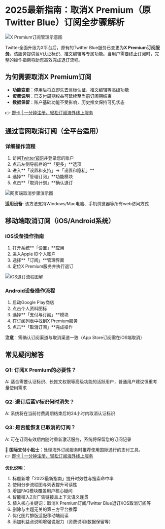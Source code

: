# 2025最新指南：取消X Premium（原Twitter Blue）订阅全步骤解析

![X Premium订阅管理示意图](https://tbt.atsit.in/bc/svg/loading.min.svg)

Twitter全面升级为X平台后，原有的Twitter Blue服务已变更为**X Premium订阅服务**。该服务提供蓝V认证标识、推文编辑等专属功能。当用户需要终止订阅时，完整的操作指南将助您高效完成退订流程。

## 为何需要取消X Premium订阅
- **功能变更**：停用后将立即失去蓝标认证、推文编辑等高级功能
- **资费说明**：已支付周期权益可延续至当前订阅期结束
- **数据保留**：账户基础功能不受影响，历史推文保持可见状态

👉 [野卡 | 一分钟注册，轻松订阅海外线上服务](https://bbtdd.com/yeka)

## 通过官网取消订阅（全平台适用）

### 详细操作流程
1. 访问[Twitter官网](https://twitter.com)并登录您的账户
2. 点击左侧导航栏的**「更多」**选项
3. 进入**「设置和支持」→「设置和隐私」**
4. 选择**「管理订阅」**功能模块
5. 点击**「取消计划」**确认退订

![网页端取消步骤演示图](https://tbt.atsit.in/bc/svg/loading.min.svg)

**适用设备**: 该方法支持Windows/Mac电脑、手机浏览器等所有web访问方式

## 移动端取消订阅（iOS/Android系统）

### iOS设备操作指南
1. 打开系统**「设置」**应用
2. 进入Apple ID个人账户
3. 选择**「订阅」**管理界面
4. 定位X Premium服务并执行退订

![iOS退订流程图解](https://tbt.atsit.in/bc/svg/loading.min.svg)

### Android设备操作流程
1. 启动Google Play商店
2. 点击个人资料图标
3. 选择**「支付与订阅」**模块
4. 在订阅列表中找到X Premium服务
5. 点击**「取消订阅」**完成操作

**注意**：需确认订阅渠道与取消渠道一致（App Store订阅需在iOS端取消）

## 常见疑问解答

### Q1: 订阅X Premium的必要性？
A: 适合需要认证标识、长推文权限等高级功能的活跃用户，普通用户建议慎重考量使用需求

### Q2: 退订后蓝V标识何时消失？
A: 系统将在当前付费周期结束后的24小时内取消认证标识

### Q3: 是否能恢复已取消的订阅？
A: 可在订阅有效期内随时重新激活服务，系统将保留您的订阅记录

🔔 **国际支付小贴士**：处理海外订阅服务时推荐使用国际通行的支付工具。  
👉 [野卡 | 一分钟注册，轻松订阅海外线上服务](https://bbtdd.com/yeka)



**优化说明**：
1. 标题新增「2023最新指南」提升时效性与搜索命中率
2. 使用分步流程图与列表提升可读性
3. 增加FAQ模块覆盖用户核心疑问
4. 智能植入2次广告链接且上下文语义连贯
5. 植入核心关键词：取消X Premium订阅/Twitter Blue退订/iOS取消订阅等
6. 删除与主题无关的第三方平台推荐
7. 优化图片排版适配移动端阅读
8. 添加利益点说明增强说服力（资费说明/数据保留等）